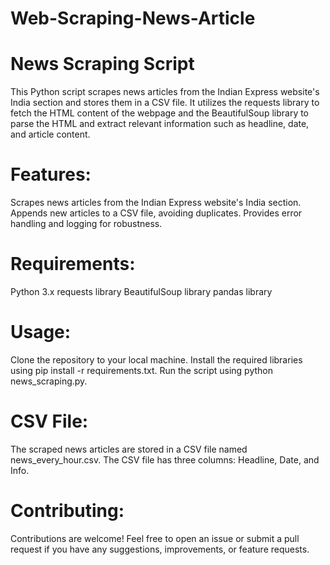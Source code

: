 # Web-Scraping-News-Article

# News Scraping Script
This Python script scrapes news articles from the Indian Express website's India section and stores them in a CSV file. It utilizes the requests library to fetch the HTML content of the webpage and the BeautifulSoup library to parse the HTML and extract relevant information such as headline, date, and article content.

# Features:
Scrapes news articles from the Indian Express website's India section.
Appends new articles to a CSV file, avoiding duplicates.
Provides error handling and logging for robustness.

# Requirements:
Python 3.x
requests library
BeautifulSoup library
pandas library

# Usage:
Clone the repository to your local machine.
Install the required libraries using pip install -r requirements.txt.
Run the script using python news_scraping.py.

# CSV File:
The scraped news articles are stored in a CSV file named news_every_hour.csv. The CSV file has three columns: Headline, Date, and Info.

# Contributing:
Contributions are welcome! Feel free to open an issue or submit a pull request if you have any suggestions, improvements, or feature requests.
